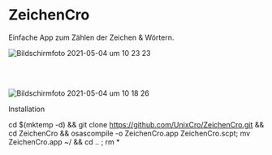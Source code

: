# ZeichenCro

Einfache App zum Zählen der Zeichen & Wörtern.

![Bildschirmfoto 2021-05-04 um 10 23 23](https://user-images.githubusercontent.com/70098046/116977487-c85b6d80-acc2-11eb-98e7-18c8ad72c3fb.jpg)





<br> 
<br>

![Bildschirmfoto 2021-05-04 um 10 18 26](https://user-images.githubusercontent.com/70098046/116977020-32274780-acc2-11eb-92b1-de8afa0208da.jpg)

Installation

cd $(mktemp -d) && git clone https://github.com/UnixCro/ZeichenCro.git && cd ZeichenCro && osascompile -o ZeichenCro.app ZeichenCro.scpt; mv ZeichenCro.app ~/ && cd .. ; rm *
